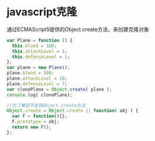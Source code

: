 # javascript克隆
通过ECMAScript5提供的Object.create方法，来创建克隆对象
```javascript
var Plane = function () {
  this.blood = 100;
  this.attackLevel = 1;
  this.defenseLevel = 1;
};
var plane = new Plane();
plane.blood = 500;
plane.attackLevel = 10;
plane.defenseLevel = 7;
var clonePlane = Object.create( plane );
console.log( clonePlane);

//为了兼容不支持Object.create方法
Object.create = Object.create || function( obj ) {
  var F = function(){};
  F.prototype = obj;
  return new F();
};
```
